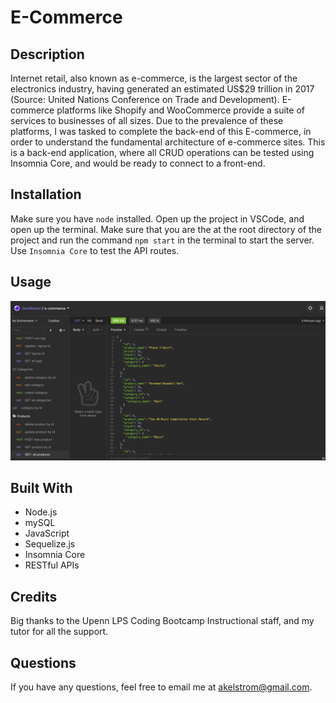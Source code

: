 # E-Commerce 

## Description
Internet retail, also known as e-commerce, is the largest sector of the electronics industry, having generated an estimated US$29 trillion in 2017 (Source: United Nations Conference on Trade and Development). E-commerce platforms like Shopify and WooCommerce provide a suite of services to businesses of all sizes. Due to the prevalence of these platforms, I was tasked to complete the back-end of this E-commerce, in order to understand the fundamental architecture of e-commerce sites. This is a back-end application, where all CRUD operations can be tested using Insomnia Core, and would be ready to connect to a front-end. 

## Installation
Make sure you have `node` installed. Open up the project in VSCode, and open up the terminal. Make sure that you are the at the root directory of the project and run the command `npm start` in the terminal to start the server. Use `Insomnia Core` to test the API routes.

## Usage

![Screenshot of Insomnia test](Insomnia.png)

## Built With

* Node.js
* mySQL
* JavaScript
* Sequelize.js
* Insomnia Core
* RESTful APIs

## Credits
Big thanks to the Upenn LPS Coding Bootcamp Instructional staff, and my tutor for all the support. 

## Questions
If you have any questions, feel free to email me at [akelstrom@gmail.com](mailto:akelstrom@gmail.com).